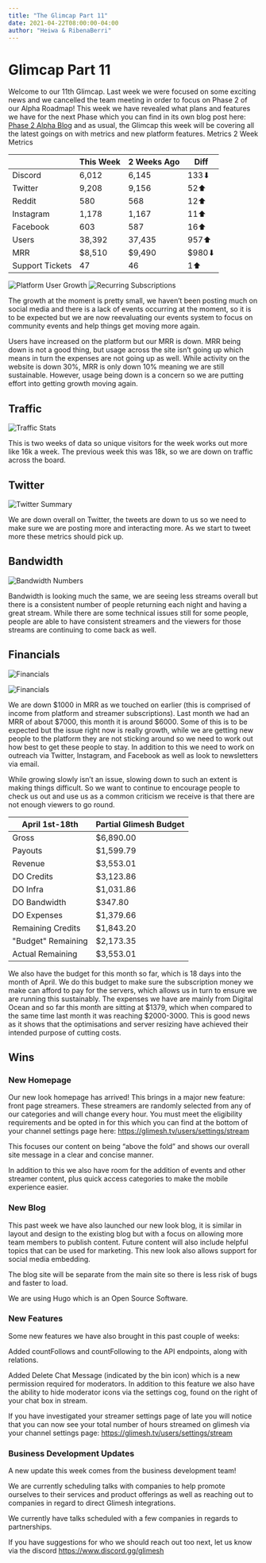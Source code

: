```yaml
---
title: "The Glimcap Part 11"
date: 2021-04-22T08:00:00-04:00
author: "Heiwa & RibenaBerri"
---
```


# Glimcap Part 11

Welcome to our 11th Glimcap. Last week we were focused on some exciting news and we cancelled the team meeting in order to focus on Phase 2 of our Alpha Roadmap! This week we have revealed what plans and features we have for the next Phase which you can find in its own blog post here: [Phase 2 Alpha Blog](https://blog.glimesh.tv/posts/2021-04-22-phase-2-alpha/) and as usual, the Glimcap this week will be covering all the latest goings on with metrics and new platform features. 
Metrics
2 Week Metrics


| | This Week | 2 Weeks Ago | Diff |
| - | - | - | - |
| Discord | 6,012 | 6,145 | 133⬇ |
| Twitter | 9,208 | 9,156 | 52⬆ |
| Reddit | 580 | 568 | 12⬆ |
| Instagram | 1,178 | 1,167 | 11⬆ |
| Facebook | 603 | 587 | 16⬆ |
| Users | 38,392 | 37,435 | 957⬆ |
| MRR | $8,510 | $9,490 | $980⬇ |
| Support Tickets | 47 | 46 | 1⬆ |

![Platform User Growth](https://lh6.googleusercontent.com/J68HORRRI07cYUSQEwTYvmmGqlfS0wuG0IevBqa37qU-LHjBfDNEcrDaGeFkqRyxTeK6aI-lIB7mlLS0-JH_gcV4LLS7brx4ZY0d_2YTWukjmuUKuqtMjQNgOvx1O0BPw1U4-gXF) ![Recurring Subscriptions](https://lh5.googleusercontent.com/GqOIomoIpMnPmg7KJugNhrdfWt-ZMA13aSjH9imnn53mjbWxo_4VCnRqnGwsVmetVqLcd5-DZP87UU8UY8tE6bH5ldkRd-dJw4vN5oWhCkzJHVycSVJuYj7PYTt56MINrvpebK41)

The growth at the moment is pretty small, we haven’t been posting much on social media and there is a lack of events occurring at the moment, so it is to be expected but we are now reevaluating our events system to focus on community events and help things get moving more again. 

Users have increased on the platform but our MRR is down. MRR being down is not a good thing, but usage across the site isn’t going up which means in turn the expenses are not going up as well. While activity on the website is down 30%, MRR is only down 10% meaning we are still sustainable. However, usage being down is a concern so we are putting effort into getting growth moving again. 

## Traffic

![Traffic Stats](https://lh6.googleusercontent.com/OZFz9tF84uHagnvX_a33mFVxQUwkVMyNM3dtkQSi55975yoF052XV1JN96xdYW4U-XTQ5mbNDosMjAFKnSgNPvv6oQFWlwVt9oD5tBLborBovvnMcbJJtpr7f_ey4w36ZHZVaYhS)

This is two weeks of data so unique visitors for the week works out more like 16k a week. The previous week this was 18k, so we are down on traffic across the board.

## Twitter

![Twitter Summary](https://lh3.googleusercontent.com/sW29U16lpZ2RCRw82rrllAmy3G7Hu8mJlDvb2xuKhBsUH9JWgvTxnnkkHxR8JpWpTrturNRtyUXEQVb4btBjGBk5op3-60GePzoP2Be8haG7H4pwxipn0wZN-TLdaUqfGIEcjoPf)

We are down overall on Twitter, the tweets are down to us so we need to make sure we are posting more and interacting more. As we start to tweet more these metrics should pick up. 

## Bandwidth

![Bandwidth Numbers](https://lh5.googleusercontent.com/7feKWuMQfxCmk28eucq-dqkef8FYBwLtA6bUriMTh8uDza3dQ-ijIKtLB0SCuCMgGvKVi-N6LmAki4MceQ7Ww8M57ARtQBJKyQWIuNUepCt_ga4BHRpnqF_sIdMm-Z5B5PCbZdMo)

Bandwidth is looking much the same, we are seeing less streams overall but there is a consistent number of people returning each night and having a great stream. While there are some technical issues still for some people, people are able to have consistent streamers and the viewers for those streams are continuing to come back as well. 

## Financials

![Financials](https://lh5.googleusercontent.com/gcwZSwJ5smvG7Z7AgOCL4koU1LYRocyI32wTIHL_XT6ykKqB0w_zaXg48Yllu0K00e7XtXd-wSP0zMZfyO6vOW7BNiD3QZ2WeQ_N9ycSQDShTWQnXtpDzbIPSpwvBYMbm_3dBQHg)

![Financials](https://lh6.googleusercontent.com/r5vt9287DlLY3t12kxe6Fk5RUjUHlUwAG1hi3HPVph_ElGAkaVQ_mtvG7d2ZpUKrMzZZD-WqAgLzMOBxJyWcmiqC5XgANXjv9w_4weUkax9pv0bo9W6r9m4EeaMuhmmfp0KeAn9t)

We are down $1000 in MRR as we touched on earlier (this is comprised of income from platform and streamer subscriptions). Last month we had an MRR of about $7000, this month it is around $6000. Some of this is to be expected but the issue right now is really growth, while we are getting new people to the platform they are not sticking around so we need to work out how best to get these people to stay. In addition to this we need to work on outreach via Twitter, Instagram, and Facebook as well as look to newsletters via email. 

While growing slowly isn’t an issue, slowing down to such an extent is making things difficult. So we want to continue to encourage people to check us out and use us as a common criticism we receive is that there are not enough viewers to go round. 

| **April 1st-18th** | **Partial Glimesh Budget** |
| - | - |
| Gross | $6,890.00 |
| Payouts | $1,599.79 |
| Revenue | $3,553.01 | 
| DO Credits | $3,123.86 |
| DO Infra | $1,031.86 |
| DO Bandwidth | $347.80 |
| DO Expenses | $1,379.66 |
| Remaining Credits | $1,843.20 |
| "Budget" Remaining | $2,173.35 |
| Actual Remaining | $3,553.01 |

We also have the budget for this month so far, which is 18 days into the month of April. We do this budget to make sure the subscription money we make can afford to pay for the servers, which allows us in turn to ensure we are running this sustainably. The expenses we have are mainly from Digital Ocean and so far this month are sitting at $1379, which when compared to the same time last month it was reaching $2000-3000. This is good news as it shows that the optimisations and server resizing have achieved their intended purpose of cutting costs. 
## Wins

### New Homepage

Our new look homepage has arrived! This brings in a major new feature: front page streamers. These streamers are randomly selected from any of our categories and will change every hour. You must meet the eligibility requirements and be opted in for this which you can find at the bottom of your channel settings page here: https://glimesh.tv/users/settings/stream 

This focuses our content on being “above the fold” and shows our overall site message in a clear and concise manner. 

In addition to this we also have room for the addition of events and other streamer content, plus quick access categories to make the mobile experience easier. 

### New Blog


This past week we have also launched our new look blog, it is similar in layout and design to the existing blog but with a focus on allowing more team members to publish content. Future content will also include helpful topics that can be used for marketing. This new look also allows support for social media embedding. 

The blog site will be separate from the main site so there is less risk of bugs and faster to load. 

We are using Hugo which is an Open Source Software. 

### New Features
Some new features we have also brought in this past couple of weeks: 

Added countFollows and countFollowing to the API endpoints, along with relations. 

Added Delete Chat Message (indicated by the bin icon) which is a new permission required for moderators. In addition to this feature we also have the ability to hide moderator icons via the settings cog, found on the right of your chat box in stream. 

If you have investigated your streamer settings page of late you will notice that you can now see your total number of hours streamed on glimesh via your channel  settings page: https://glimesh.tv/users/settings/stream 

### Business Development Updates
A new update this week comes from the business development team! 

We are currently scheduling talks with companies to help promote ourselves to their services and product offerings as well as reaching out to companies in regard to direct Glimesh integrations. 

We currently have talks scheduled with a few companies in regards to partnerships. 

If you have suggestions for who we should reach out too next, let us know via the discord https://www.discord.gg/glimesh
